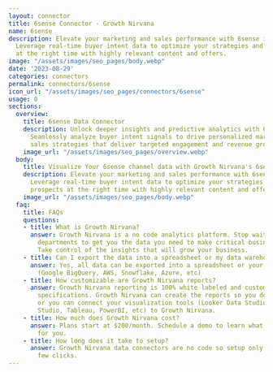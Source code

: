 ```yaml
---
layout: connector
title: 6sense Connector - Growth Nirvana
name: 6sense
description: Elevate your marketing and sales performance with 6sense integration.
  Leverage real-time buyer intent data to optimize your strategies and engage prospects
  at the right time with highly relevant content and offers.
image: "/assets/images/seo_pages/body.webp"
date: '2023-08-29'
categories: connectors
permalink: connectors/6sense
icon_url: "/assets/images/seo_pages/connectors/6sense"
usage: 0
sections:
  overview:
    title: 6sense Data Connector
    description: Unlock deeper insights and predictive analytics with 6sense integration.
      Seamlessly analyze buyer intent signals to drive personalized marketing and
      sales strategies that deliver targeted engagement and revenue growth.
    image_url: "/assets/images/seo_pages/overview.webp"
  body:
    title: Visualize Your 6sense channel data with Growth Nirvana's 6sense Connector
    description: Elevate your marketing and sales performance with 6sense integration.
      Leverage real-time buyer intent data to optimize your strategies and engage
      prospects at the right time with highly relevant content and offers.
    image_url: "/assets/images/seo_pages/body.webp"
  faq:
    title: FAQs
    questions:
    - title: What is Growth Nirvana?
      answer: Growth Nirvana is a no code analytics platform. Stop waiting for other
        departments to get you the data you need to make critical business decisions.
        Take control of the insights that will grow your business.
    - title: Can I export the data into a spreadsheet or my data warehouse?
      answer: Yes, all data can be exported into a spreadsheet or your data warehouse
        (Google BigQuery, AWS, Snowflake, Azure, etc)
    - title: How customizable are Growth Nirvana reports?
      answer: Growth Nirvana reporting is 100% white labeled and customized to your
        specifications. Growth Nirvana can create the reports so you don’t have to
        or you can connect your visualization tools (Looker Data Studio/Google Data
        Studio, Tableau, PowerBI, etc) to Growth Nirvana.
    - title: How much does Growth Nirvana cost?
      answer: Plans start at $200/month. Schedule a demo to learn what plan is best
        for you.
    - title: How long does it take to setup?
      answer: Growth Nirvana data connectors are no code so setup only requires a
        few clicks.
---
```

